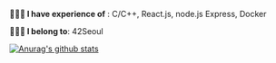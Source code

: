 **🙋🏻‍♀️ I have experience of** : C/C++, React.js, node.js Express, Docker

**👩🏻‍💻 I belong to**: 42Seoul

[![Anurag's github stats](https://github-readme-stats.vercel.app/api?username=jiyoon1156&show_icons=true&theme=vue)](https://github.com/anuraghazra/github-readme-stats)

